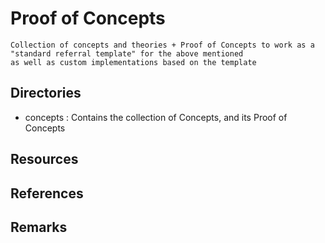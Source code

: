 # Proof of Concepts

```
Collection of concepts and theories + Proof of Concepts to work as a "standard referral template" for the above mentioned 
as well as custom implementations based on the template
```

## Directories
+ concepts : Contains the collection of Concepts, and its Proof of Concepts

## Resources

## References

## Remarks

